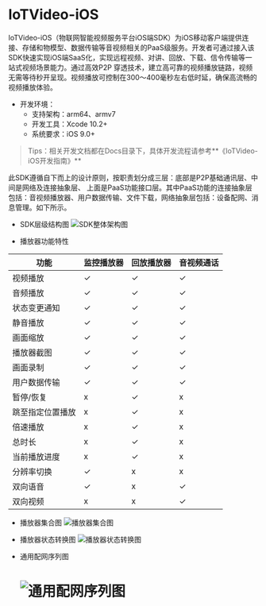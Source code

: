# IoTVideo-iOS

IoTVideo-iOS（物联网智能视频服务平台iOS端SDK）为iOS移动客户端提供连接、存储和物模型、数据传输等音视频相关的PaaS级服务。开发者可通过接入该SDK快速实现iOS端SaaS化，实现远程视频、对讲、回放、下载、信令传输等一站式视频场景能力。通过高效P2P 穿透技术，建立高可靠的视频播放链路，视频无需等待秒开呈现。视频播放可控制在300～400毫秒左右低时延，确保高流畅的视频播放体验。

- 开发环境：
  - 支持架构：arm64、armv7
  - 开发工具：Xcode 10.2+
  - 系统要求：iOS 9.0+

> Tips：相关开发文档都在Docs目录下，具体开发流程请参考**《IoTVideo-iOS开发指南》**

此SDK遵循自下而上的设计原则，按职责划分成三层：底部是P2P基础通讯层、中间是网络及连接抽象层、 上面是PaaS功能接口层。其中PaaS功能的连接抽象层包括：音视频播放器、用户数据传输、文件下载，网络抽象层包括：设备配网、消息管理。如下所示。

- SDK层级结构图
![SDK整体架构图](https://tva1.sinaimg.cn/large/008i3skNgy1gs9uakuk0oj310s05r0ss.jpg)

- 播放器功能特性

| 功能              |  监控播放器  |  回放播放器  |  音视频通话 |
| ----------------- | ---------- | ---------- | ---------- |
| 视频播放           | ✓          | ✓          | ✓          |
| 音频播放           | ✓          | ✓          | ✓          |
| 状态变更通知        | ✓          | ✓          | ✓          |
| 静音播放           | ✓          | ✓          | ✓          |
| 画面缩放           | ✓          | ✓          | ✓          |
| 播放器截图         | ✓          | ✓          | ✓          |
| 画面录制           | ✓          | ✓          | ✓          |
| 用户数据传输        | ✓          | ✓          | ✓          |
| 暂停/恢复          | x          | ✓          | x          |
| 跳至指定位置播放    | x          | ✓          | x          |
| 倍速播放           | x          | ✓          | x          |
| 总时长             | x          | ✓          | x          |
| 当前播放进度        | x          | ✓          | x          |
| 分辨率切换         | ✓          | x          | x          |
| 双向语音           | ✓          | x          | ✓          |
| 双向视频           | x          | x          | ✓          |

- 播放器集合图
![播放器集合图](https://tva1.sinaimg.cn/large/008i3skNgy1gs8i7grxj6j30im0ga3yn.jpg)

- 播放器状态转换图
![播放器状态转换图](https://tva1.sinaimg.cn/large/008i3skNgy1gs8gz9v74tj30g10gct95.jpg)

- 通用配网序列图

  # ![通用配网序列图](https://tva1.sinaimg.cn/large/008i3skNgy1gs8n7s4clyj310o0owwf5.jpg)



